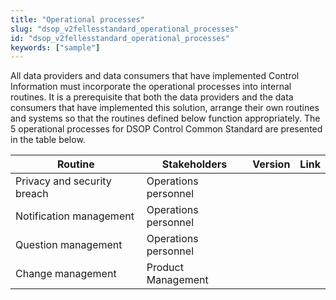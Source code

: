 ```yaml
---
title: "Operational processes"
slug: "dsop_v2fellesstandard_operational_processes"
id: "dsop_v2fellesstandard_operational_processes"
keywords: ["sample"]
---
```


All data providers and data consumers that have implemented Control Information must incorporate the operational
processes into internal routines. It is a prerequisite that both the data providers and the data consumers
that have implemented this solution, arrange their own routines and systems so that the routines defined below function
appropriately. The 5 operational processes for DSOP Control Common Standard are presented in the table below.

| Routine | Stakeholders | Version | Link                                                                                           |
| ----------------------------- | ----------------------------------------------------------------------- | --------- |------------------------------------------------------------------------------------------------|
| Privacy and security breach | Operations personnel 
| Notification management | Operations personnel 
| Question management | Operations personnel 
| Change management | Product Management 